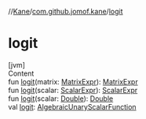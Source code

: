 //[Kane](../index.md)/[com.github.jomof.kane](index.md)/[logit](logit.md)



# logit  
[jvm]  
Content  
fun [logit](logit.md)(matrix: [MatrixExpr](-matrix-expr/index.md)): [MatrixExpr](-matrix-expr/index.md)  
fun [logit](logit.md)(scalar: [ScalarExpr](-scalar-expr/index.md)): [ScalarExpr](-scalar-expr/index.md)  
fun [logit](logit.md)(scalar: [Double](https://kotlinlang.org/api/latest/jvm/stdlib/kotlin/-double/index.html)): [Double](https://kotlinlang.org/api/latest/jvm/stdlib/kotlin/-double/index.html)  
val [logit](logit.md): [AlgebraicUnaryScalarFunction](../com.github.jomof.kane.impl.functions/-algebraic-unary-scalar-function/index.md)  



